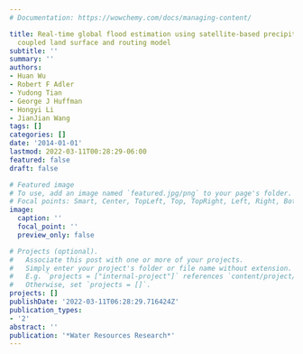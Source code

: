```yaml
---
# Documentation: https://wowchemy.com/docs/managing-content/

title: Real-time global flood estimation using satellite-based precipitation and a
  coupled land surface and routing model
subtitle: ''
summary: ''
authors:
- Huan Wu
- Robert F Adler
- Yudong Tian
- George J Huffman
- Hongyi Li
- JianJian Wang
tags: []
categories: []
date: '2014-01-01'
lastmod: 2022-03-11T00:28:29-06:00
featured: false
draft: false

# Featured image
# To use, add an image named `featured.jpg/png` to your page's folder.
# Focal points: Smart, Center, TopLeft, Top, TopRight, Left, Right, BottomLeft, Bottom, BottomRight.
image:
  caption: ''
  focal_point: ''
  preview_only: false

# Projects (optional).
#   Associate this post with one or more of your projects.
#   Simply enter your project's folder or file name without extension.
#   E.g. `projects = ["internal-project"]` references `content/project/deep-learning/index.md`.
#   Otherwise, set `projects = []`.
projects: []
publishDate: '2022-03-11T06:28:29.716424Z'
publication_types:
- '2'
abstract: ''
publication: '*Water Resources Research*'
---
```

